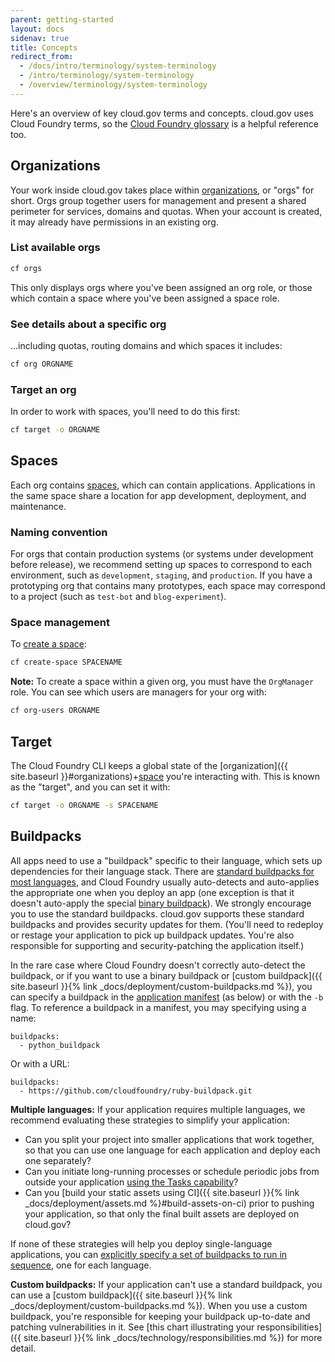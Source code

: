 ```yaml
---
parent: getting-started
layout: docs
sidenav: true
title: Concepts
redirect_from:
  - /docs/intro/terminology/system-terminology
  - /intro/terminology/system-terminology
  - /overview/terminology/system-terminology
---
```


Here's an overview of key cloud.gov terms and concepts. cloud.gov uses Cloud Foundry terms, so the [Cloud Foundry glossary](http://docs.cloudfoundry.org/concepts/glossary.html) is a helpful reference too.

## Organizations

Your work inside cloud.gov takes place within [organizations](http://docs.cloudfoundry.org/concepts/roles.html#orgs), or "orgs" for short. Orgs group together users for management and present a shared perimeter for services, domains and quotas. When your account is created, it may already have permissions in an existing org.

### List available orgs

```sh
cf orgs
```

This only displays orgs where you've been assigned an org role, or those which contain a space where you've been assigned a space role.

### See details about a specific org

...including quotas, routing domains and which spaces it includes:

```sh
cf org ORGNAME
```

### Target an org

In order to work with spaces, you'll need to do this first:

```sh
cf target -o ORGNAME
```

## Spaces

Each org contains [spaces](http://docs.cloudfoundry.org/concepts/roles.html#spaces), which can contain applications. Applications in the same space share a location for app development, deployment, and maintenance.

### Naming convention

For orgs that contain production systems (or systems under development before release), we recommend setting up spaces to correspond to each environment, such as `development`, `staging`, and `production`. If you have a prototyping org that contains many prototypes, each space may correspond to a project (such as `test-bot` and `blog-experiment`).

### Space management

To [create a space](http://cli.cloudfoundry.org/en-US/cf/create-space.html):

```sh
cf create-space SPACENAME
```

**Note:**  To create a space within a given org, you must have the `OrgManager` role. You can see which users are managers for your org with:

```sh
cf org-users ORGNAME
```

## Target

The Cloud Foundry CLI keeps a global state of the [organization]({{ site.baseurl }}#organizations)+[space](#spaces) you're interacting with. This is known as the "target", and you can set it with:

```sh
cf target -o ORGNAME -s SPACENAME
```

## Buildpacks

All apps need to use a "buildpack" specific to their language, which sets up dependencies for their language stack. There are [standard buildpacks for most languages](https://docs.cloudfoundry.org/buildpacks/), and Cloud Foundry usually auto-detects and auto-applies the appropriate one when you deploy an app (one exception is that it doesn't auto-apply the special [binary buildpack](https://docs.cloudfoundry.org/buildpacks/binary/index.html)). We strongly encourage you to use the standard buildpacks. cloud.gov supports these standard buildpacks and provides security updates for them. (You'll need to redeploy or restage your application to pick up buildpack updates. You're also responsible for supporting and security-patching the application itself.)

In the rare case where Cloud Foundry doesn't correctly auto-detect the buildpack, or if you want to use a binary buildpack or [custom buildpack]({{ site.baseurl }}{% link _docs/deployment/custom-buildpacks.md %}), you can specify a buildpack in the [application manifest](http://docs.cloudfoundry.org/devguide/deploy-apps/manifest.html) (as below) or with the `-b` flag. To reference a buildpack in a manifest, you may specifying using a name:

    buildpacks:
      - python_buildpack

Or with a URL:

    buildpacks:
      - https://github.com/cloudfoundry/ruby-buildpack.git

**Multiple languages:** If your application requires multiple languages, we recommend evaluating these strategies to simplify your application:

* Can you split your project into smaller applications that work together, so that you can use one language for each application and deploy each one separately?
* Can you initiate long-running processes or schedule periodic jobs from outside your application [using the Tasks capability](https://docs.cloudfoundry.org/devguide/using-tasks.html)?
* Can you [build your static assets using CI]({{ site.baseurl }}{% link _docs/deployment/assets.md %}#build-assets-on-ci) prior to pushing your application, so that only the final built assets are deployed on cloud.gov?

If none of these strategies will help you deploy single-language applications, you can [explicitly specify a set of buildpacks to run in sequence](https://docs.cloudfoundry.org/buildpacks/use-multiple-buildpacks.html), one for each language.

**Custom buildpacks:** If your application can't use a standard buildpack, you can use a [custom buildpack]({{ site.baseurl }}{% link _docs/deployment/custom-buildpacks.md %}). When you use a custom buildpack, you're responsible for keeping your buildpack up-to-date and patching vulnerabilities in it. See [this chart illustrating your responsibilities]({{ site.baseurl }}{% link _docs/technology/responsibilities.md %}) for more detail.

